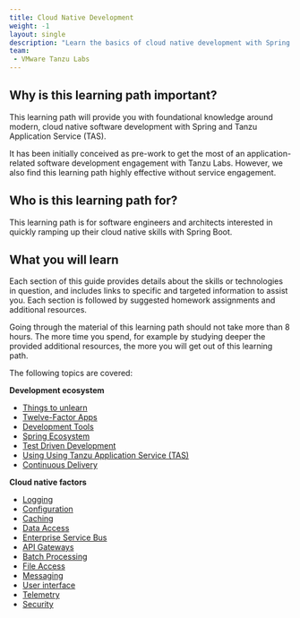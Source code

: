 ```yaml
---
title: Cloud Native Development
weight: -1
layout: single
description: "Learn the basics of cloud native development with Spring. This developer pre-engagement guide helps you to get the most of an engagement following the Tanzu Labs methodology."
team:
 - VMware Tanzu Labs
---
```

 
## Why is this learning path important?

This learning path will provide you with foundational knowledge around modern, cloud native software development with Spring and Tanzu Application Service (TAS).

It has been initially conceived as pre-work to get the most of an application-related software development engagement with Tanzu Labs. However, we also find this learning path highly effective without service engagement.

## Who is this learning path for?
 
This learning path is for software engineers and architects interested in quickly ramping up their cloud native skills with Spring Boot.

## What you will learn
 
Each section of this guide provides details about the skills or technologies in question, and includes links to specific and targeted information to assist you. Each section is followed by suggested homework assignments and additional resources.

Going through the material of this learning path should not take more than 8 hours. The more time you spend, for example by studying deeper the provided additional resources, the more you will get out of this learning path.

The following topics are covered:

**Development ecosystem**
* [Things to unlearn](/outcomes/cloud-native-development/general__unlearn/)
* [Twelve-Factor Apps](/outcomes/cloud-native-development/general__twelve-factor-apps/)
* [Development Tools](/outcomes/cloud-native-development/general__dev_env_tools/)
* [Spring Ecosystem](/outcomes/cloud-native-development/general__spring_ecosystem/)
* [Test Driven Development](/outcomes/cloud-native-development/general__tdd/)
* [Using Using Tanzu Application Service (TAS)](/outcomes/cloud-native-development/general__using_cloud_foundry/)
* [Continuous Delivery](/outcomes/cloud-native-development/general__ci_cd/)

**Cloud native factors**
* [Logging](/outcomes/cloud-native-development/specific__logging/)
* [Configuration](/outcomes/cloud-native-development/specific__configuration/)
* [Caching](/outcomes/cloud-native-development/specific__caching/)
* [Data Access](/outcomes/cloud-native-development/specific__data_access/)
* [Enterprise Service Bus](/outcomes/cloud-native-development/specific__esb/)
* [API Gateways](/outcomes/cloud-native-development/specific__api_gateway/)
* [Batch Processing](/outcomes/cloud-native-development/specific__batch_processing/)
* [File Access](/outcomes/cloud-native-development/specific__file_access/)
* [Messaging](/outcomes/cloud-native-development/specific__messaging/)
* [User interface](/outcomes/cloud-native-development/specific__user_interfaces/)
* [Telemetry](/outcomes/cloud-native-development/specific__telemetry/)
* [Security](/outcomes/cloud-native-development/specific__security/)

